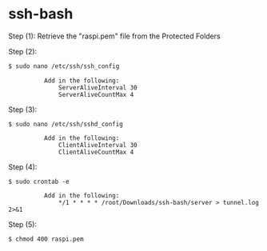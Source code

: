 # ssh-bash

Step (1): Retrieve the "raspi.pem" file from the Protected Folders

Step (2): 

```bash
$ sudo nano /etc/ssh/ssh_config 
```
```
          Add in the following:
              ServerAliveInterval 30
              ServerAliveCountMax 4
```
Step (3): 
```
$ sudo nano /etc/ssh/sshd_config
```
```
          Add in the following:
              ClientAliveInterval 30
              ClientAliveCountMax 4
```
Step (4): 
```
$ sudo crontab -e
```
```
          Add in the following:
              */1 * * * * /root/Downloads/ssh-bash/server > tunnel.log 2>&1
```
Step (5):
```
$ chmod 400 raspi.pem
```

